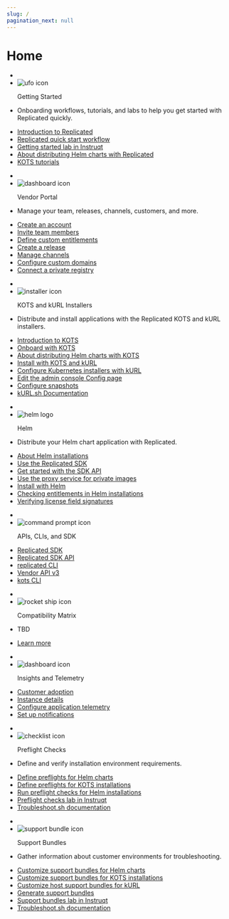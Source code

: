 ```yaml
---
slug: /
pagination_next: null
---
```


# Home


<section class="tile__container">
<ul class="tile">
    <li class="tile__header">
        <li><img src="images/icons/alien_vault.png" alt="ufo icon"></img></li>
        <p>Getting Started</p>
    </li>
    <li>
        <p>Onboarding workflows, tutorials, and labs to help you get started with Replicated quickly.</p>
    </li>
    <li>
      <a href="intro-replicated">Introduction to Replicated</a>
    </li>
    <li>
      <a href="vendor/replicated-onboarding">Replicated quick start workflow</a>
    </li>
    <li>
      <a href="https://play.instruqt.com/embed/replicated/tracks/distributing-with-replicated?token=em_VHOEfNnBgU3auAnN">Getting started lab in Instruqt</a>
    </li>
    <li>
      <a href="vendor/distributing-overview">About distributing Helm charts with Replicated</a>
    </li>
    <li>
      <a href="vendor/tutorial-ui-setup">KOTS tutorials</a>
    </li>
  </ul>
  <ul class="tile">
    <li class="tile__header">
        <li><img src="images/icons/vendor_portal_2.png" alt="dashboard icon"></img></li>
        <p>Vendor Portal</p>
    </li>
    <li>
        <p>Manage your team, releases, channels, customers, and more.</p>
    </li>
    <li>
      <a href="vendor/vendor-portal-creating-account">Create an account</a>
    </li>
    <li>
      <a href="vendor/team-management#invite-members">Invite team members</a>
    </li>
    <li>
      <a href="vendor/licenses-adding-custom-fields">Define custom entitlements</a>
    </li>
    <li>
      <a href="vendor/releases-creating-releases">Create a release</a>
    </li>
    <li>
      <a href="vendor/releases-creating-channels">Manage channels</a>
    </li>
    <li>
      <a href="vendor/custom-domains-using">Configure custom domains</a>
    </li>
    <li>
      <a href="vendor/packaging-private-images">Connect a private registry</a>
    </li>
  </ul>
</section>
<section class="tile__container">
  <ul class="tile">
    <li class="tile__header">
        <li><img src="images/icons/k8s_installer.png" alt="installer icon"></img></li>
        <p>KOTS and kURL Installers</p>
    </li>
    <li>
        <p>Distribute and install applications with the Replicated KOTS and kURL installers.</p>
    </li>
    <li>
      <a href="intro-kots">Introduction to KOTS</a>
    </li>
    <li>
      <a href="vendor/distributing-workflow">Onboard with KOTS</a>
    </li>
    <li>
      <a href="vendor/helm-native-about">About distributing Helm charts with KOTS</a>
    </li>
    <li>
      <a href="enterprise/installing-overview">Install with KOTS and kURL</a>
    </li>
    <li>
      <a href="vendor/packaging-embedded-kubernetes">Configure Kubernetes installers with kURL</a>
    </li>
    <li>
      <a href="vendor/admin-console-customize-config-screen">Edit the admin console Config page</a>
    </li>
    <li>
      <a href="vendor/snapshots-configuring-backups">Configure snapshots</a>
    </li>
    <li>
      <a href="https://kurl.sh/docs/introduction/">kURL.sh Documentation</a>
    </li>
  </ul>
  <ul class="tile">
    <li class="tile__header">
        <li><img src="images/icons/helm-logo.png" alt="helm logo" id="tile__header__helm"></img></li>
        <p>Helm</p>
    </li>
    <li>
        <p>Distribute your Helm chart application with Replicated.</p>
    </li>
    <li>
      <a href="vendor/distributing-overview#helm">About Helm installations</a>
    </li>
    <li>
      <a href="vendor/replicated-sdk-overview">Use the Replicated SDK</a>
    </li>
    <li>
      <a href="vendor/replicated-sdk-development">Get started with the SDK API</a>
    </li>
    <li>
      <a href="vendor/helm-image-registry">Use the proxy service for private images</a>
    </li>
    <li>
      <a href="vendor/install-with-helm">Install with Helm</a>
    </li>
    <li>
      <a href="vendor/licenses-reference-helm">Checking entitlements in Helm installations</a>
    </li>
    <li>
      <a href="vendor/licenses-verify-fields-sdk-api">Verifying license field signatures</a>
    </li>
  </ul>
</section>
<section class="tile__container">
   <ul class="tile">
    <li class="tile__header">
        <li><img src="images/icons/commands.png" alt="command prompt icon"></img></li>
        <p>APIs, CLIs, and SDK</p>
    </li>
    <li>
      <a href="vendor/replicated-sdk-overview">Replicated SDK</a>
    </li>
    <li>
      <a href="reference/replicated-sdk-apis">Replicated SDK API</a>
    </li>
    <li>
      <a href="reference/replicated-cli-installing">replicated CLI</a>
    </li>
    <li>
      <a href="reference/vendor-api-using">Vendor API v3</a>
    </li>
    <li>
      <a href="reference/kots-cli-getting-started">kots CLI</a>
    </li>
  </ul>
  <ul class="tile">
    <li class="tile__header">
        <li><img src="images/icons/release.png" alt="rocket ship icon"></img></li>
        <p>Compatibility Matrix</p>
    </li>
    <li>
        <p>TBD</p>
    </li>
    <li>
      <a href="">Learn more</a>
    </li>
  </ul>
    <ul class="tile">
    <li class="tile__header">
        <li><img src="images/icons/dashboard_1.png" alt="dashboard icon"></img></li>
        <p>Insights and Telemetry</p>
    </li>
    <li>
      <a href="vendor/customer-adoption">Customer adoption</a>
    </li>
    <li>
      <a href="vendor/instance-insights-details">Instance details</a>
    </li>
    <li>
      <a href="vendor/insights-app-status">Configure application telemetry</a>
    </li>
    <li>
      <a href="vendor/instance-notifications-config">Set up notifications</a>
    </li>
  </ul>
</section>
<section class="tile__container">
  <ul class="tile">
    <li class="tile__header">
        <li><img src="images/icons/checklist.png" alt="checklist icon"></img></li>
        <p>Preflight Checks</p>
    </li>
    <li>
        <p>Define and verify installation environment requirements.</p>
    </li>
    <li>
      <a href="vendor/preflight-helm-defining">Define preflights for Helm charts</a>
    </li>
    <li>
      <a href="vendor/preflight-kots-defining">Define preflights for KOTS installations</a>
    </li>
    <li>
      <a href="vendor/preflight-running">Run preflight checks for Helm installations</a>
    </li>
    <li>
      <a href="https://play.instruqt.com/embed/replicated/tracks/avoiding-installation-pitfalls?token=em_gJjtIzzTTtdd5RFG">Preflight checks lab in Instruqt</a>
    </li>
    <li>
      <a href="https://troubleshoot.sh/docs/preflight/introduction/">Troubleshoot.sh documentation</a>
    </li>
  </ul>
  <ul class="tile">
    <li class="tile__header">
        <li><img src="images/icons/support_bundle.png" alt="support bundle icon"></img></li>
        <p>Support Bundles</p>
    </li>
    <li>
        <p>Gather information about customer environments for troubleshooting.</p>
    </li>
    <li>
      <a href="vendor/support-bundle-helm-customizing">Customize support bundles for Helm charts</a>
    </li>
    <li>
      <a href="vendor/support-bundle-kots-customizing">Customize support bundles for KOTS installations</a>
    </li>
    <li>
      <a href="vendor/support-host-support-bundles">Customize host support bundles for kURL</a>
    </li>
    <li>
      <a href="vendor/support-bundle-generating">Generate support bundles</a>
    </li>
    <li>
      <a href="https://play.instruqt.com/embed/replicated/tracks/closing-information-gap?token=em_MO2XXCz3bAgwtEca">Support bundles lab in Instruqt</a>
    </li>
    <li>
      <a href="https://troubleshoot.sh/docs/preflight/introduction/">Troubleshoot.sh documentation</a>
    </li>
  </ul>
</section>
